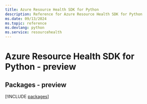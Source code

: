 ```yaml
---
title: Azure Resource Health SDK for Python
description: Reference for Azure Resource Health SDK for Python
ms.date: 09/13/2024
ms.topic: reference
ms.devlang: python
ms.service: resourcehealth
---
```

# Azure Resource Health SDK for Python - preview
## Packages - preview
[!INCLUDE [packages](resource-health-index.md)]